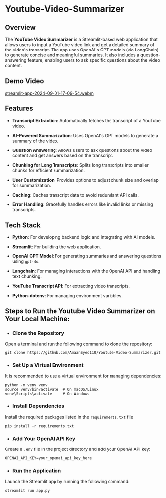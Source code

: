 # Youtube-Video-Summarizer

## Overview
The **YouTube Video Summarizer** is a Streamlit-based web application that allows users to input a YouTube video link and get a detailed summary of the video's transcript. The app uses OpenAI's GPT models (via LangChain) to generate concise and meaningful summaries. It also includes a question-answering feature, enabling users to ask specific questions about the video content.


## Demo Video
[streamlit-app-2024-09-01-17-09-54.webm](https://github.com/user-attachments/assets/88b5b1ce-1c80-4bea-8555-18599c22521b)

## Features
- **Transcript Extraction**: Automatically fetches the transcript of a YouTube video.
  
- **AI-Powered Summarization**: Uses OpenAI's GPT models to generate a summary of the video.
  
- **Question Answering**: Allows users to ask questions about the video content and get answers based on the transcript.
  
- **Chunking for Long Transcripts**: Splits long transcripts into smaller chunks for efficient summarization.

- **User Customization**: Provides options to adjust chunk size and overlap for summarization.

- **Caching**: Caches transcript data to avoid redundant API calls.

- **Error Handling**: Gracefully handles errors like invalid links or missing transcripts.

## Tech Stack
- **Python**: For developing backend logic and integrating with AI models.

- **Streamlit**: For building the web application.
  
- **OpenAI GPT Model**: For generating summaries and answering questions using ```gpt-4o```.
  
- **Langchain**: For managing interactions with the OpenAI API and handling text chunking.

- **YouTube Transcript API**: For extracting video transcripts.

- **Python-dotenv**: For managing environment variables.
  
  
## Steps to Run the **Youtube Video Summarizer** on Your Local Machine:
- ### Clone the Repository
Open a terminal and run the following command to clone the repository:

```
git clone https://github.com/AmaanSyed110/Youtube-Video-Summarizer.git
```
- ### Set Up a Virtual Environment
It is recommended to use a virtual environment for managing dependencies:

```
python -m venv venv
source venv/bin/activate  # On macOS/Linux
venv\Scripts\activate     # On Windows
```
- ### Install Dependencies
Install the required packages listed in the ```requirements.txt``` file
```
pip install -r requirements.txt
```
- ### Add Your OpenAI API Key
Create a ```.env``` file in the project directory and add your OpenAI API key:
```
OPENAI_API_KEY=your_openai_api_key_here
```
- ### Run the Application
Launch the Streamlit app by running the following command:
```
streamlit run app.py
```
